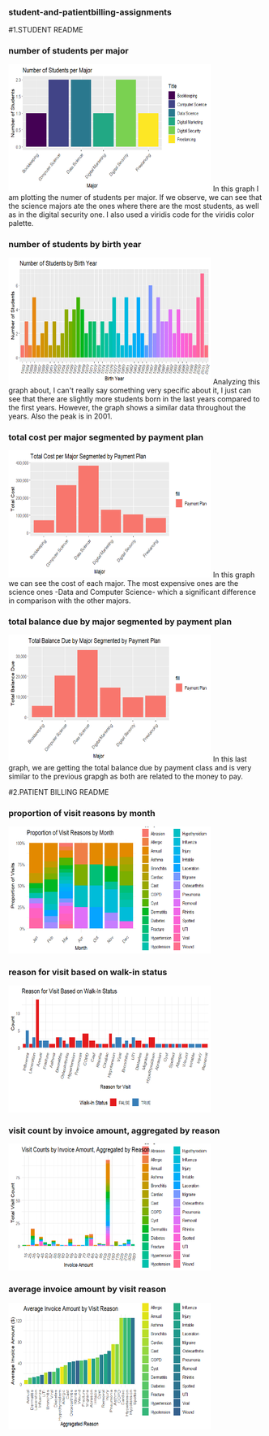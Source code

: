 ### student-and-patientbilling-assignments

#1.STUDENT README

### number of students per major
<img src="StudentDataFolder/number-students-major.png" height = 250, width = 400>
In this graph I am plotting the numer of students per major. If we observe, we can see that the science majors ate the ones where there are the most students, as well as in the digital security one. I also used a viridis code for the viridis color palette.

### number of students by birth year
<img src="StudentDataFolder/number-students-birthYear.png" height = 250, width = 400>
Analyzing this graph about, I can't really say something very specific about it, I just can see that there are slightly more students born in the last years compared to the first years. However, the graph shows a similar data throughout the years. Also the peak is in 2001.

### total cost per major segmented by payment plan
<img src="StudentDataFolder/totalCost-major-paymentPlan.png" height = 250, width = 400>
In this graph we can see the cost of each major. The most expensive ones are the science ones -Data and Computer Science- which a significant difference in comparison with the other majors.

### total balance due by major segmented by payment plan
<img src="StudentDataFolder/totalbalanceDue-major-paymentPlan.png" height = 250, width = 400>
In this last graph, we are getting the total balance due by payment class and is very similar to the previous grapgh as both are related to the money to pay.




#2.PATIENT BILLING README

### proportion of visit reasons by month
<img src="PatientBillingFolder/proportion of visit reasons per month.png" height = 250, width = 400>

### reason for visit based on walk-in status
<img src="PatientBillingFolder/reason-visit-walIN.png" height = 250, width = 400>

### visit count by invoice amount, aggregated by reason
<img src="PatientBillingFolder/visit-counts-incoiceamt-reason.png" height = 250, width = 400>

### average invoice amount by visit reason
<img src="PatientBillingFolder/avg-invoiceamt-reason.png" height = 250, width = 400>
